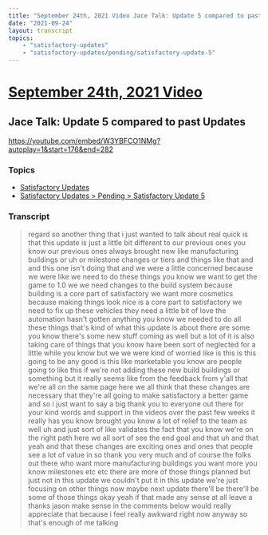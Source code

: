 ```yaml
---
title: "September 24th, 2021 Video Jace Talk: Update 5 compared to past Updates"
date: "2021-09-24"
layout: transcript
topics:
    - "satisfactory-updates"
    - "satisfactory-updates/pending/satisfactory-update-5"
---
```

# [September 24th, 2021 Video](../2021-09-24.md)
## Jace Talk: Update 5 compared to past Updates
https://youtube.com/embed/W3YBFCO1NMg?autoplay=1&start=176&end=282

### Topics
* [Satisfactory Updates](../topics/satisfactory-updates.md)
* [Satisfactory Updates > Pending > Satisfactory Update 5](../topics/satisfactory-updates/pending/satisfactory-update-5.md)

### Transcript

> regard so another thing that i just wanted to talk about real quick is that this update is just a little bit different to our previous ones you know our previous ones always brought new like manufacturing buildings or uh or milestone changes or tiers and things like that and and this one isn't doing that and we were a little concerned because we were like we need to do these things you know we want to get the game to 1.0 we we need changes to the build system because building is a core part of satisfactory we want more cosmetics because making things look nice is a core part to satisfactory we need to fix up these vehicles they need a little bit of love the automation hasn't gotten anything you know we needed to do all these things that's kind of what this update is about there are some you know there's some new stuff coming as well but a lot of it is also taking care of things that you know have been sort of neglected for a little while you know but we we were kind of worried like is this is this going to be any good is this like marketable you know are people going to like this if we're not adding these new build buildings or something but it really seems like from the feedback from y'all that we're all on the same page here we all think that these changes are necessary that they're all going to make satisfactory a better game and so i just want to say a big thank you to everyone out there for your kind words and support in the videos over the past few weeks it really has you know brought you know a lot of relief to the team as well uh and just sort of like validates the fact that you know we're on the right path here we all sort of see the end goal and that uh and that yeah and that these changes are exciting ones and ones that people see a lot of value in so thank you very much and of course the folks out there who want more manufacturing buildings you want more you know milestones etc etc there are more of those things planned but just not in this update we couldn't put it in this update we're just focusing on other things now maybe next update there'll be there'll be some of those things okay yeah if that made any sense at all leave a thanks jason make sense in the comments below would really appreciate that because i feel really awkward right now anyway so that's enough of me talking
